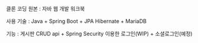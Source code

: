클론 코딩 원본 : 자바 웹 개발 워크북

사용 기술 : Java + Spring Boot + JPA Hibernate + MariaDB

기능 : 게시판 CRUD api + Spring Security 이용한 로그인(WIP) + 소셜로그인(예정)

